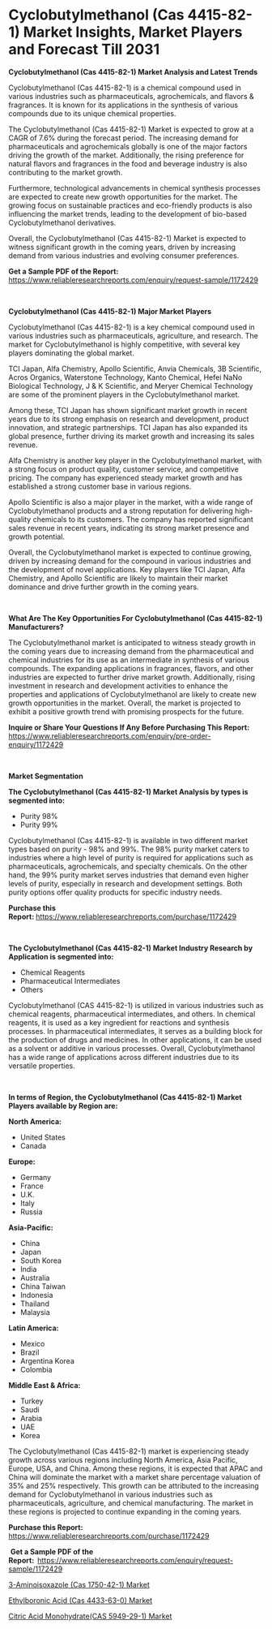 <p><h1>Cyclobutylmethanol (Cas 4415-82-1) Market Insights, Market Players and Forecast Till 2031</h1></p><p><strong>Cyclobutylmethanol (Cas 4415-82-1) Market Analysis and Latest Trends</strong></p>
<p><p>Cyclobutylmethanol (Cas 4415-82-1) is a chemical compound used in various industries such as pharmaceuticals, agrochemicals, and flavors & fragrances. It is known for its applications in the synthesis of various compounds due to its unique chemical properties.</p><p>The Cyclobutylmethanol (Cas 4415-82-1) Market is expected to grow at a CAGR of 7.6% during the forecast period. The increasing demand for pharmaceuticals and agrochemicals globally is one of the major factors driving the growth of the market. Additionally, the rising preference for natural flavors and fragrances in the food and beverage industry is also contributing to the market growth.</p><p>Furthermore, technological advancements in chemical synthesis processes are expected to create new growth opportunities for the market. The growing focus on sustainable practices and eco-friendly products is also influencing the market trends, leading to the development of bio-based Cyclobutylmethanol derivatives.</p><p>Overall, the Cyclobutylmethanol (Cas 4415-82-1) Market is expected to witness significant growth in the coming years, driven by increasing demand from various industries and evolving consumer preferences.</p></p>
<p><strong>Get a Sample PDF of the Report:&nbsp;</strong> <a href="https://www.reliableresearchreports.com/enquiry/request-sample/1172429">https://www.reliableresearchreports.com/enquiry/request-sample/1172429</a></p>
<p>&nbsp;</p>
<p><strong>Cyclobutylmethanol (Cas 4415-82-1) Major Market Players</strong></p>
<p><p>Cyclobutylmethanol (Cas 4415-82-1) is a key chemical compound used in various industries such as pharmaceuticals, agriculture, and research. The market for Cyclobutylmethanol is highly competitive, with several key players dominating the global market.</p><p>TCI Japan, Alfa Chemistry, Apollo Scientific, Anvia Chemicals, 3B Scientific, Acros Organics, Waterstone Technology, Kanto Chemical, Hefei NaNo Biological Technology, J & K Scientific, and Meryer Chemical Technology are some of the prominent players in the Cyclobutylmethanol market.</p><p>Among these, TCI Japan has shown significant market growth in recent years due to its strong emphasis on research and development, product innovation, and strategic partnerships. TCI Japan has also expanded its global presence, further driving its market growth and increasing its sales revenue.</p><p>Alfa Chemistry is another key player in the Cyclobutylmethanol market, with a strong focus on product quality, customer service, and competitive pricing. The company has experienced steady market growth and has established a strong customer base in various regions.</p><p>Apollo Scientific is also a major player in the market, with a wide range of Cyclobutylmethanol products and a strong reputation for delivering high-quality chemicals to its customers. The company has reported significant sales revenue in recent years, indicating its strong market presence and growth potential.</p><p>Overall, the Cyclobutylmethanol market is expected to continue growing, driven by increasing demand for the compound in various industries and the development of novel applications. Key players like TCI Japan, Alfa Chemistry, and Apollo Scientific are likely to maintain their market dominance and drive further growth in the coming years.</p></p>
<p>&nbsp;</p>
<p><strong>What Are The Key Opportunities For Cyclobutylmethanol (Cas 4415-82-1) Manufacturers?</strong></p>
<p><p>The Cyclobutylmethanol market is anticipated to witness steady growth in the coming years due to increasing demand from the pharmaceutical and chemical industries for its use as an intermediate in synthesis of various compounds. The expanding applications in fragrances, flavors, and other industries are expected to further drive market growth. Additionally, rising investment in research and development activities to enhance the properties and applications of Cyclobutylmethanol are likely to create new growth opportunities in the market. Overall, the market is projected to exhibit a positive growth trend with promising prospects for the future.</p></p>
<p><strong>Inquire or Share Your Questions If Any Before Purchasing This Report:</strong> <a href="https://www.reliableresearchreports.com/enquiry/pre-order-enquiry/1172429">https://www.reliableresearchreports.com/enquiry/pre-order-enquiry/1172429</a></p>
<p>&nbsp;</p>
<p><strong>Market Segmentation</strong></p>
<p><strong>The Cyclobutylmethanol (Cas 4415-82-1) Market Analysis by types is segmented into:</strong></p>
<p><ul><li>Purity 98%</li><li>Purity 99%</li></ul></p>
<p><p>Cyclobutylmethanol (Cas 4415-82-1) is available in two different market types based on purity - 98% and 99%. The 98% purity market caters to industries where a high level of purity is required for applications such as pharmaceuticals, agrochemicals, and specialty chemicals. On the other hand, the 99% purity market serves industries that demand even higher levels of purity, especially in research and development settings. Both purity options offer quality products for specific industry needs.</p></p>
<p><strong>Purchase this Report:&nbsp;</strong><a href="https://www.reliableresearchreports.com/purchase/1172429">https://www.reliableresearchreports.com/purchase/1172429</a></p>
<p>&nbsp;</p>
<p><strong>The Cyclobutylmethanol (Cas 4415-82-1) Market Industry Research by Application is segmented into:</strong></p>
<p><ul><li>Chemical Reagents</li><li>Pharmaceutical Intermediates</li><li>Others</li></ul></p>
<p><p>Cyclobutylmethanol (CAS 4415-82-1) is utilized in various industries such as chemical reagents, pharmaceutical intermediates, and others. In chemical reagents, it is used as a key ingredient for reactions and synthesis processes. In pharmaceutical intermediates, it serves as a building block for the production of drugs and medicines. In other applications, it can be used as a solvent or additive in various processes. Overall, Cyclobutylmethanol has a wide range of applications across different industries due to its versatile properties.</p></p>
<p>&nbsp;</p>
<p><strong>In terms of Region, the Cyclobutylmethanol (Cas 4415-82-1) Market Players available by Region are:</strong></p>
<p>
    <p> <strong> North America: </strong>
        <ul>
            <li>United States</li>
            <li>Canada</li>
        </ul>
        </p> 
    <p> <strong> Europe: </strong>
        <ul>
            <li>Germany</li>
            <li>France</li>
            <li>U.K.</li>
            <li>Italy</li>
            <li>Russia</li>
        </ul>
        </p> 
    <p> <strong> Asia-Pacific: </strong>
        <ul>
            <li>China</li>
            <li>Japan</li>
            <li>South Korea</li>
            <li>India</li>
            <li>Australia</li>
            <li>China Taiwan</li>
            <li>Indonesia</li>
            <li>Thailand</li>
            <li>Malaysia</li>
        </ul>
        </p> 
    <p> <strong> Latin America: </strong>
        <ul>
            <li>Mexico</li>
            <li>Brazil</li>
            <li>Argentina Korea</li>
            <li>Colombia</li>
        </ul>
        </p> 
    <p> <strong> Middle East & Africa: </strong>
        <ul>
            <li>Turkey</li>
            <li>Saudi</li>
            <li>Arabia</li>
            <li>UAE</li>
            <li>Korea</li>
        </ul>
    </p>
    </p>
<p><p>The Cyclobutylmethanol (Cas 4415-82-1) market is experiencing steady growth across various regions including North America, Asia Pacific, Europe, USA, and China. Among these regions, it is expected that APAC and China will dominate the market with a market share percentage valuation of 35% and 25% respectively. This growth can be attributed to the increasing demand for Cyclobutylmethanol in various industries such as pharmaceuticals, agriculture, and chemical manufacturing. The market in these regions is projected to continue expanding in the coming years.</p></p>
<p><strong>Purchase this Report: </strong><a href="https://www.reliableresearchreports.com/purchase/1172429">https://www.reliableresearchreports.com/purchase/1172429</a></p>
<p>&nbsp;<strong>Get a Sample PDF of the Report:&nbsp;&nbsp;</strong><a href="https://www.reliableresearchreports.com/enquiry/request-sample/1172429">https://www.reliableresearchreports.com/enquiry/request-sample/1172429</a></p>
<p><strong></strong></p>
<p><p><a href="https://github.com/kathiaseamanalvaradovlprc2h/Market-Research-Report-List-1/blob/main/3-aminoisoxazole-cas-1750-42-1-market.md">3-Aminoisoxazole (Cas 1750-42-1) Market</a></p><p><a href="https://github.com/wusalecollins540tpqoz/Market-Research-Report-List-1/blob/main/ethylboronic-acid-cas-4433-63-0-market.md">Ethylboronic Acid (Cas 4433-63-0) Market</a></p><p><a href="https://github.com/pjcfca/Market-Research-Report-List-1/blob/main/citric-acid-monohydratecas-5949-29-1-market.md">Citric Acid Monohydrate(CAS 5949-29-1) Market</a></p></p>
